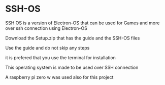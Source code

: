 # SSH-OS
SSH OS is a version of Electron-OS that can be used for Games and more over ssh connection using Electron-OS

Download the Setup.zip that has the guide and the SSH-OS files

Use the guide and do not skip any steps 

it is prefered that you use the terminal for installation

This operating system is made to be used over SSH connection

A raspberry pi zero w was used also for this project

